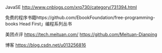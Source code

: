 JavaSE
http://www.cnblogs.com/xrq730/category/731394.html

免费的程序书籍https://github.com/EbookFoundation/free-programming-books
Head First」编程系列丛书





美团点评
https://tech.meituan.com/
https://github.com/Meituan-Dianping


博客
https://blog.csdn.net/u013256816





